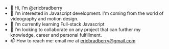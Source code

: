 - 👋 Hi, I’m @ericbradberry
- 👀 I’m interested in Javascript development. I'm coming from the world of videography and motion design. 
- 🌱 I’m currently learning Full-stack Javascript
- 💞️ I’m looking to collaborate on any project that can further my knowledge, career and personal fulfillment.
- 📫 How to reach me: email me at ericbradberry@gmail.com

<!---
ericbradberry/ericbradberry is a ✨ special ✨ repository because its `README.md` (this file) appears on your GitHub profile.
You can click the Preview link to take a look at your changes.
--->
